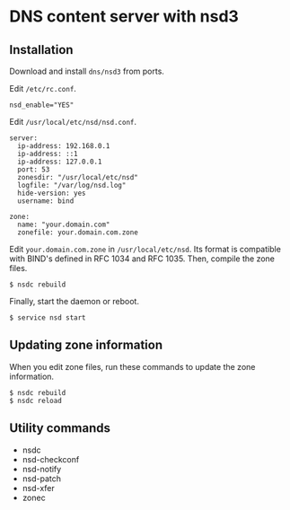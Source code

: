 # DNS content server with nsd3

## Installation

Download and install `dns/nsd3` from ports.

Edit `/etc/rc.conf`.

```
nsd_enable="YES"
```

Edit `/usr/local/etc/nsd/nsd.conf`.

```
server:
  ip-address: 192.168.0.1
  ip-address: ::1
  ip-address: 127.0.0.1
  port: 53
  zonesdir: "/usr/local/etc/nsd"
  logfile: "/var/log/nsd.log"
  hide-version: yes
  username: bind

zone:
  name: "your.domain.com"
  zonefile: your.domain.com.zone
```

Edit `your.domain.com.zone` in `/usr/local/etc/nsd`.
Its format is compatible with BIND's defined in RFC 1034 and RFC 1035.
Then, compile the zone files.

```
$ nsdc rebuild
```

Finally, start the daemon or reboot.

```
$ service nsd start
```

## Updating zone information

When you edit zone files, run these commands to update the zone information.

```
$ nsdc rebuild
$ nsdc reload
```

## Utility commands

* nsdc
* nsd-checkconf
* nsd-notify
* nsd-patch
* nsd-xfer
* zonec
